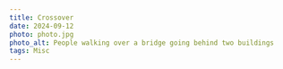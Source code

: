 ```yaml
---
title: Crossover
date: 2024-09-12
photo: photo.jpg
photo_alt: People walking over a bridge going behind two buildings
tags: Misc
---
```

